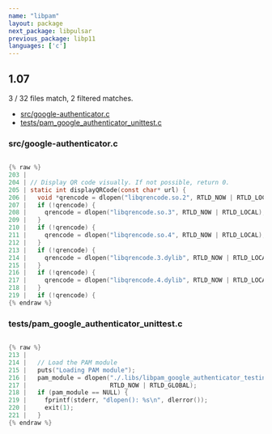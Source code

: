 ```yaml
---
name: "libpam"
layout: package
next_package: libpulsar
previous_package: libp11
languages: ['c']
---
```

## 1.07
3 / 32 files match, 2 filtered matches.

 - [src/google-authenticator.c](#srcgoogle-authenticatorc)
 - [tests/pam_google_authenticator_unittest.c](#testspam_google_authenticator_unittestc)

### src/google-authenticator.c

```c

{% raw %}
203 | 
204 | // Display QR code visually. If not possible, return 0.
205 | static int displayQRCode(const char* url) {
206 |   void *qrencode = dlopen("libqrencode.so.2", RTLD_NOW | RTLD_LOCAL);
207 |   if (!qrencode) {
208 |     qrencode = dlopen("libqrencode.so.3", RTLD_NOW | RTLD_LOCAL);
209 |   }
210 |   if (!qrencode) {
211 |     qrencode = dlopen("libqrencode.so.4", RTLD_NOW | RTLD_LOCAL);
212 |   }
213 |   if (!qrencode) {
214 |     qrencode = dlopen("libqrencode.3.dylib", RTLD_NOW | RTLD_LOCAL);
215 |   }
216 |   if (!qrencode) {
217 |     qrencode = dlopen("libqrencode.4.dylib", RTLD_NOW | RTLD_LOCAL);
218 |   }
219 |   if (!qrencode) {
{% endraw %}

```
### tests/pam_google_authenticator_unittest.c

```c

{% raw %}
213 | 
214 |   // Load the PAM module
215 |   puts("Loading PAM module");
216 |   pam_module = dlopen("./.libs/libpam_google_authenticator_testing.so",
217 |                       RTLD_NOW | RTLD_GLOBAL);
218 |   if (pam_module == NULL) {
219 |     fprintf(stderr, "dlopen(): %s\n", dlerror());
220 |     exit(1);
221 |   }
{% endraw %}

```